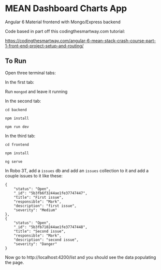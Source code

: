 # MEAN Dashboard Charts App

Angular 6 Material frontend with Mongo/Express backend

Code based in part off this codingthesmartway.com tutorial:

https://codingthesmartway.com/angular-6-mean-stack-crash-course-part-1-front-end-project-setup-and-routing/

## To Run
Open three terminal tabs:

In the first tab:

Run `mongod` and leave it running

In the second tab:

`cd backend`

`npm install`

`npm run dev`

In the third tab:

`cd frontend`

`npm install`

`ng serve`

In Robo 3T, add a `issues` db and add an `issues` collection to it and add a couple issues to it like these:

```
{
    "status": "Open",
    "_id": "5b3fb6f3244ae1fe37747447",
    "title": "First issue",
    "responsible": "Mark",
    "description": "first issue",
    "severity": "Medium"
},
{
    "status": "Open",
    "_id": "5b3fb710244ae1fe37747448",
    "title": "Second issue",
    "responsible": "Mark",
    "description": "second issue",
    "severity": "Danger"
}
```

Now go to http://localhost:4200/list and you should see the data populating the page.

